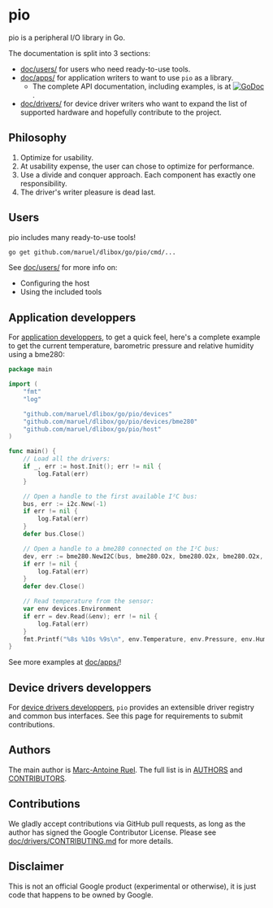 # pio

pio is a peripheral I/O library in Go.

The documentation is split into 3 sections:
* [doc/users/](doc/users/) for users who need ready-to-use tools.
* [doc/apps/](doc/apps/) for application writers to want to use `pio` as a
  library.
  * The complete API documentation, including examples, is at
    [![GoDoc](https://godoc.org/github.com/maruel/dlibox/go/pio?status.svg)](https://godoc.org/github.com/maruel/dlibox/go/pio).
* [doc/drivers/](doc/drivers/) for device driver writers who want to expand
  the list of supported hardware and hopefully contribute to the project.


## Philosophy

1. Optimize for usability.
2. At usability expense, the user can chose to optimize for performance.
3. Use a divide and conquer approach. Each component has exactly one
   responsibility.
4. The driver's writer pleasure is dead last.


## Users

pio includes many ready-to-use tools!

```bash
go get github.com/maruel/dlibox/go/pio/cmd/...
```

See [doc/users/](doc/users/) for more info on:

* Configuring the host
* Using the included tools


## Application developpers

For [application developpers](doc/apps/), to get a quick feel, here's a
complete example to get the current temperature, barometric pressure and
relative humidity using a bme280:

```go
package main

import (
    "fmt"
    "log"

    "github.com/maruel/dlibox/go/pio/devices"
    "github.com/maruel/dlibox/go/pio/devices/bme280"
    "github.com/maruel/dlibox/go/pio/host"
)

func main() {
    // Load all the drivers:
    if _, err := host.Init(); err != nil {
        log.Fatal(err)
    }

    // Open a handle to the first available I²C bus:
    bus, err := i2c.New(-1)
    if err != nil {
        log.Fatal(err)
    }
    defer bus.Close()

    // Open a handle to a bme280 connected on the I²C bus:
    dev, err := bme280.NewI2C(bus, bme280.O2x, bme280.O2x, bme280.O2x, bme280.S500ms, bme280.FOff)
    if err != nil {
        log.Fatal(err)
    }
    defer dev.Close()

    // Read temperature from the sensor:
    var env devices.Environment
    if err = dev.Read(&env); err != nil {
        log.Fatal(err)
    }
    fmt.Printf("%8s %10s %9s\n", env.Temperature, env.Pressure, env.Humidity)
}
```

See more examples at [doc/apps/](doc/apps/#samples)!


## Device drivers developpers

For [device drivers developpers](doc/drivers/), `pio` provides an extensible
driver registry and common bus interfaces. See this page for requirements to
submit contributions.


## Authors

The main author is [Marc-Antoine Ruel](https://github.com/maruel). The full list
is in [AUTHORS](AUTHORS) and [CONTRIBUTORS](CONTRIBUTORS).


## Contributions

We gladly accept contributions via GitHub pull requests, as long as the author
has signed the Google Contributor License. Please see
[doc/drivers/CONTRIBUTING.md](doc/drivers/CONTRIBUTING.md) for more details.


## Disclaimer

This is not an official Google product (experimental or otherwise), it
is just code that happens to be owned by Google.
